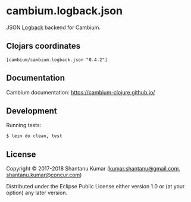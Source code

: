# cambium.logback.json

JSON [Logback](https://logback.qos.ch/) backend for Cambium.


## Clojars coordinates

`[cambium/cambium.logback.json "0.4.2"]`


## Documentation

Cambium documentation: https://cambium-clojure.github.io/


## Development

Running tests:
```shell
$ lein do clean, test
```


## License

Copyright © 2017-2018 Shantanu Kumar (kumar.shantanu@gmail.com, shantanu.kumar@concur.com)

Distributed under the Eclipse Public License either version 1.0 or (at
your option) any later version.

